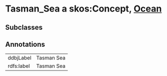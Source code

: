 # Tasman_Sea a skos:Concept, [Ocean](/0.1/Ocean)

## Subclasses

## Annotations

|||
|-----|-----|
|ddbjLabel|Tasman Sea|
|rdfs:label|Tasman Sea|

